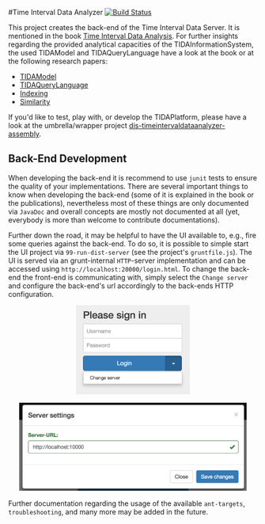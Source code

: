#Time Interval Data Analyzer
[![Build Status](https://travis-ci.org/pmeisen/dis-timeintervaldataanalyzer.svg?branch=master)](https://travis-ci.org/pmeisen/dis-timeintervaldataanalyzer)

This project creates the back-end of the Time Interval Data Server. It is mentioned in the book [Time Interval Data Analysis](https://www.amazon.com/Analyzing-Time-Interval-Data-Introducing/dp/3658157275).
For further insights regarding the provided analytical capacities of the TIDAInformationSystem, the used TIDAModel and TIDAQueryLanguage have a look at the book or at the following research papers:

- [TIDAModel](https://www.researchgate.net/publication/266733554_Modeling_and_Processing_of_Time_Interval_Data_for_Data-Driven_Decision_Support)
- [TIDAQueryLanguage](https://www.researchgate.net/publication/275828232_TIDAQL_A_Query_Language_enabling_On-line_Analytical_Processing_of_Time_Interval_Data)
- [Indexing](https://www.researchgate.net/publication/274897254_Bitmap-Based_On-Line_Analytical_Processing_of_Time_Interval_Data)
- [Similarity](https://www.researchgate.net/publication/283712168_Similarity_Search_of_Bounded_TIDASETs_within_Large_Time_Interval_Databases)

If you'd like to test, play with, or develop the TIDAPlatform, please have a look at the umbrella/wrapper project [dis-timeintervaldataanalyzer-assembly](https://github.com/pmeisen/dis-timeintervaldataanalyzer-assembly).
 
## Back-End Development

When developing the back-end it is recommend to use `junit` tests to ensure the quality of your implementations. There are several important things to know
when developing the back-end (some of it is explained in the book or the publications), nevertheless most of these things are only documented via `JavaDoc` and 
overall concepts are mostly not documented at all (yet, everybody is more than welcome to contribute documentations).

Further down the road, it may be helpful to have the UI available to, e.g., fire some queries against the back-end. To do so, it is possible to simple start the
UI project via `99-run-dist-server` (see the project's `gruntfile.js`). The UI is served via an grunt-internal `HTTP`-server implementation and can be accessed using
`http://localhost:20000/login.html`. To change the back-end the front-end is communicating with, simply select the `Change server` and configure the back-end's url
accordingly to the back-ends HTTP configuration.

<p align="center">
  <img src="https://raw.githubusercontent.com/pmeisen/dis-timeintervaldataanalyzer/master/docs/tida-change-server.png" alt="Change Server" width="230">
</p>

<p align="center">
  <img src="https://raw.githubusercontent.com/pmeisen/dis-timeintervaldataanalyzer/master/docs/tida-server-settings.png" alt="Server Settings" width="460">
</p>

Further documentation regarding the usage of the available `ant-targets`, `troubleshooting`, and many more may be added in the future.